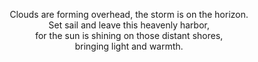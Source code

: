 <p align=center>Clouds are forming overhead, the storm is on the horizon. <br> Set sail and leave this heavenly harbor, <br> for the sun is shining on those distant shores, <br> bringing light and warmth.</p>
